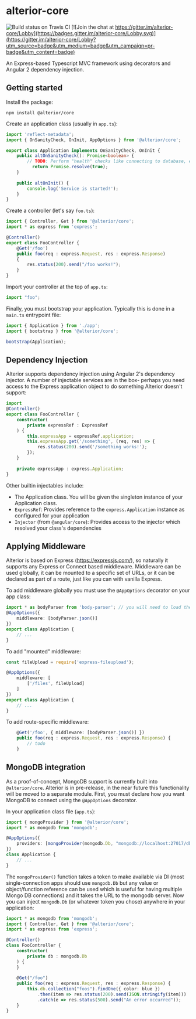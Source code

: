 # alterior-core

![Build status on Travis CI](https://travis-ci.org/rezonant/alterior-core.svg?branch=master)
[![Join the chat at https://gitter.im/alterior-core/Lobby](https://badges.gitter.im/alterior-core/Lobby.svg)](https://gitter.im/alterior-core/Lobby?utm_source=badge&utm_medium=badge&utm_campaign=pr-badge&utm_content=badge)

An Express-based Typescript MVC framework using decorators and Angular 2 dependency injection. 

## Getting started

Install the package:
```
npm install @alterior/core
```

Create an application class (usually in `app.ts`):

```typescript
import 'reflect-metadata';
import { OnSanityCheck, OnInit, AppOptions } from '@alterior/core';

export class Application implements OnSanityCheck, OnInit {
    public altOnSanityCheck(): Promise<boolean> {
        // TODO: Perform "health" checks like connecting to database, etc
    	  return Promise.resolve(true);
    }
    
    public altOnInit() {
        console.log('Service is started!');
    }
}
```

Create a controller (let's say `foo.ts`):

```typescript
import { Controller, Get } from '@alterior/core';
import * as express from 'express';

@Controller()
export class FooController {
    @Get('/foo')
    public foo(req : express.Request, res : express.Response)
    {
        res.status(200).send("/foo works!");
    }
}
```

Import your controller at the top of `app.ts`:

```typescript
import "foo";
```

Finally, you must bootstrap your application. Typically this is done in a `main.ts` entrypoint file:

```typescript
import { Application } from './app';
import { bootstrap } from '@alterior/core';

bootstrap(Application);
```

## Dependency Injection

Alterior supports dependency injection using Angular 2's dependency injector. A number of injectable services are 
in the box- perhaps you need access to the Express application object to do something Alterior doesn't support:

```typescript
import 
@Controller()
export class FooController {
    constructor(
        private expressRef : ExpressRef
    ) {
        this.expressApp = expressRef.application;
        this.expressApp.get('/something', (req, res) => {
            res.status(200).send('/something works!');
        });
    }
    
    private expressApp : express.Application;
}
```

Other builtin injectables include:
 - The Application class. You will be given the singleton instance of your Application class.
 - `ExpressRef`: Provides reference to the `express.Application` instance as configured for your application
 - `Injector` (from `@angular/core`): Provides access to the injector which resolved your class's dependencies

## Applying Middleware
Alterior is based on Express (https://expressjs.com/), so naturally it supports any Express or Connect based middleware. Middleware can be used globally, it can be mounted to a specific set of URLs,  or it can be declared as part of a route, just like you can with vanilla Express.

To add middleware globally you must use the `@AppOptions` decorator on your app class:

```typescript
import * as bodyParser from 'body-parser'; // you will need to load the body-parser typings for this syntax
@AppOptions({
    middleware: [bodyParser.json()]
})
export class Application {
    // ...
}
```

To add "mounted" middleware:

```typescript
const fileUpload = require('express-fileupload');

@AppOptions({
    middleware: [
        ['/files', fileUpload]
    ]
})
export class Application {
    // ...
}
```

To add route-specific middleware:

```typescript
    @Get('/foo', { middleware: [bodyParser.json()] })
    public foo(req : express.Request, res : express.Response) {
        // todo
    }
```

## MongoDB integration

As a proof-of-concept, MongoDB support is currently built into `@alterior/core`. Alterior is in pre-release, in the near future this functionality will be moved to a separate module. 
First, you must declare how you want MongoDB to connect using the `@AppOptions` decorator.

In your application class file (`app.ts`):
```typescript
import { mongoProvider } from '@alterior/core';
import * as mongodb from 'mongodb';

@AppOptions({
    providers: [mongoProvider(mongodb.Db, "mongodb://localhost:27017/db")]
})
class Application {
    // ...
}
```

The `mongoProvider()` function takes a token to make available via DI (most single-connection apps should use `mongodb.Db` but any value or object/function reference can be used which is useful for having multiple Mongo DB connections) and it takes the URL to the mongodb server.
Now you can inject `mongodb.Db` (or whatever token you chose) anywhere in your application:

```typescript
import * as mongodb from 'mongodb';
import { Controller, Get } from '@alterior/core';
import * as express from 'express';

@Controller()
class FooController {
    constructor(
        private db : mongodb.Db
    ) {
    }
    
    @Get("/foo")
    public foo(req : express.Request, res : express.Response) {
        this.db.collection("foos").findOne({ color: blue })
            .then(item => res.status(200).send(JSON.stringify(item)))
            .catch(e => res.status(500).send("An error occurred"));
    }
}
```
